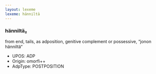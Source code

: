 ```yaml
---
layout: lexeme
lexeme: hänniltä
---
```


###  hänniltä₂

from end, tails, as adposition, genitive complement or possessive, “jonon hänniltä“
* UPOS:  ADP
* Origin:  omorfi++
* AdpType:  POSTPOSITION

